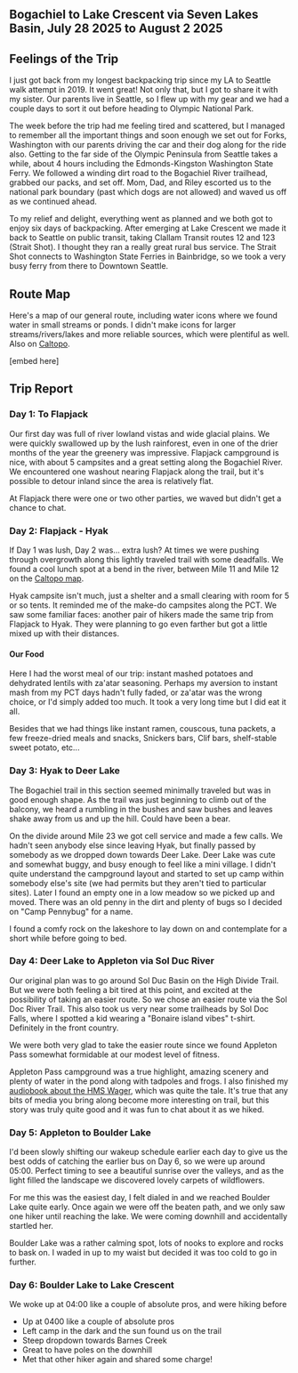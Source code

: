 ## Bogachiel to Lake Crescent via Seven Lakes Basin, July 28 2025 to August 2 2025

## Feelings of the Trip

I just got back from my longest backpacking trip since my LA to Seattle walk attempt in 2019. It went great! Not only that, but I got to share it with my sister. Our parents live in Seattle, so I flew up with my gear and we had a couple days to sort it out before heading to Olympic National Park.



The week before the trip had me feeling tired and scattered, but I managed to remember all the important things and soon enough we set out for Forks, Washington with our parents driving the car and their dog along for the ride also. Getting to the far side of the Olympic Peninsula from Seattle takes a while, about 4 hours including the Edmonds-Kingston Washington State Ferry. We followed a winding dirt road to the Bogachiel River trailhead, grabbed our packs, and set off. Mom, Dad, and Riley escorted us to the national park boundary (past which dogs are not allowed) and waved us off as we continued ahead.



To my relief and delight, everything went as planned and we both got to enjoy six days of backpacking. After emerging at Lake Crescent we made it back to Seattle on public transit, taking Clallam Transit routes 12 and 123 (Strait Shot). I thought they ran a really great rural bus service. The Strait Shot connects to Washington State Ferries in Bainbridge, so we took a very busy ferry from there to Downtown Seattle.



## Route Map

Here's a map of our general route, including water icons where we found water in small streams or ponds. I didn't make icons for larger streams/rivers/lakes and more reliable sources, which were plentiful as well. Also on [Caltopo](https://caltopo.com/m/RS075M1).

[embed here]



## Trip Report



### Day 1: To Flapjack

Our first day was full of river lowland vistas and wide glacial plains. We were quickly swallowed up by the lush rainforest, even in one of the drier months of the year the greenery was impressive. Flapjack campground is nice, with about 5 campsites and a great setting along the Bogachiel River. We encountered one washout nearing Flapjack along the trail, but it's possible to detour inland since the area is relatively flat.

At Flapjack there were one or two other parties, we waved but didn't get a chance to chat.

### Day 2: Flapjack - Hyak

If Day 1 was lush, Day 2 was... extra lush? At times we were pushing through overgrowth along this lightly traveled trail with some deadfalls. We found a cool lunch spot at a bend in the river, between Mile 11 and Mile 12 on the [Caltopo map](https://caltopo.com/m/RS075M1).

Hyak campsite isn't much, just a shelter and a small clearing with room for 5 or so tents. It reminded me of the make-do campsites along the PCT. We saw some familiar faces: another pair of hikers made the same trip from Flapjack to Hyak. They were planning to go even farther but got a little mixed up with their distances.

#### Our Food

Here I had the worst meal of our trip: instant mashed potatoes and dehydrated lentils with za'atar seasoning. Perhaps my aversion to instant mash from my PCT days hadn't fully faded, or za'atar was the wrong choice, or I'd simply added too much. It took a very long time but I did eat it all.

Besides that we had things like instant ramen, couscous, tuna packets, a few freeze-dried meals and snacks, Snickers bars, Clif bars, shelf-stable sweet potato, etc...

### Day 3: Hyak to Deer Lake

The Bogachiel trail in this section seemed minimally traveled but was in good enough shape. As the trail was just beginning to climb out of the balcony, we heard a rumbling in the bushes and saw bushes and leaves shake away from us and up the hill. Could have been a bear.

On the divide around Mile 23 we got cell service and made a few calls. We hadn't seen anybody else since leaving Hyak, but finally passed by somebody as we dropped down towards Deer Lake. Deer Lake was cute and somewhat buggy, and busy enough to feel like a mini village. I didn't quite understand the campground layout and started to set up camp within somebody else's site (we had permits but they aren't tied to particular sites). Later I found an empty one in a low meadow so we picked up and moved. There was an old penny in the dirt and plenty of bugs so I decided on "Camp Pennybug" for a name.

I found a comfy rock on the lakeshore to lay down on and contemplate for a short while before going to bed.

### Day 4: Deer Lake to Appleton via Sol Duc River

Our original plan was to go around Sol Duc Basin on the High Divide Trail. But we were both feeling a bit tired at this point, and excited at the possibility of taking an easier route. So we chose an easier route via the Sol Doc River Trail. This also took us very near some trailheads by Sol Doc Falls, where I spotted a kid wearing a "Bonaire island vibes" t-shirt. Definitely in the front country.

We were both very glad to take the easier route since we found Appleton Pass somewhat formidable at our modest level of fitness.

Appleton Pass campground was a true highlight, amazing scenery and plenty of water in the pond along with tadpoles and frogs. I also finished my [audiobook about the HMS Wager](https://en.wikipedia.org/wiki/The_Wager:_A_Tale_of_Shipwreck,_Mutiny_and_Murder), which was quite the tale. It's true that any bits of media you bring along become more interesting on trail, but this story was truly quite good and it was fun to chat about it as we hiked.

### Day 5: Appleton to Boulder Lake

I'd been slowly shifting our wakeup schedule earlier each day to give us the best odds of catching the earlier bus on Day 6, so we were up around 05:00. Perfect timing to see a beautiful sunrise over the valleys, and as the light filled the landscape we discovered lovely carpets of wildflowers.

For me this was the easiest day, I felt dialed in and we reached Boulder Lake quite early. Once again we were off the beaten path, and we only saw one hiker until reaching the lake. We were coming downhill and accidentally startled her.

Boulder Lake was a rather calming spot, lots of nooks to explore and rocks to bask on. I waded in up to my waist but decided it was too cold to go in further.

### Day 6: Boulder Lake to Lake Crescent

We woke up at 04:00 like a couple of absolute pros, and were hiking before 

- Up at 0400 like a couple of absolute pros
- Left camp in the dark and the sun found us on the trail
- Steep dropdown towards Barnes Creek
- Great to have poles on the downhill
- Met that other hiker again and shared some charge!